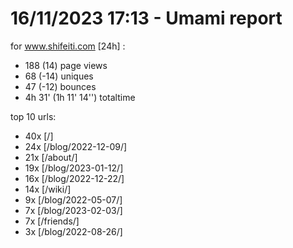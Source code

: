 # 16/11/2023 17:13 - Umami report
for www.shifeiti.com [24h] :

 - 188 (14) page views
 - 68 (-14) uniques
 - 47 (-12) bounces
 - 4h 31'  (1h 11' 14'') totaltime


top 10 urls:
 - 40x [/]
 - 24x [/blog/2022-12-09/]
 - 21x [/about/]
 - 19x [/blog/2023-01-12/]
 - 16x [/blog/2022-12-22/]
 - 14x [/wiki/]
 - 9x [/blog/2022-05-07/]
 - 7x [/blog/2023-02-03/]
 - 7x [/friends/]
 - 3x [/blog/2022-08-26/]


